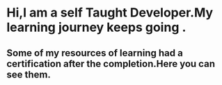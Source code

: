 # Hi,I am a self Taught Developer.My learning journey keeps going .
## Some of my resources of learning had a certification after the completion.Here you can see them.
